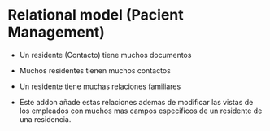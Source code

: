 # Relational model (Pacient Management)

* Un residente (Contacto) tiene muchos documentos
* Muchos residentes tienen muchos contactos
* Un residente tiene muchas relaciones familiares

* Este addon añade estas relaciones ademas de modificar las vistas de los empleados con muchos mas campos especificos de un residente de una residencia.
